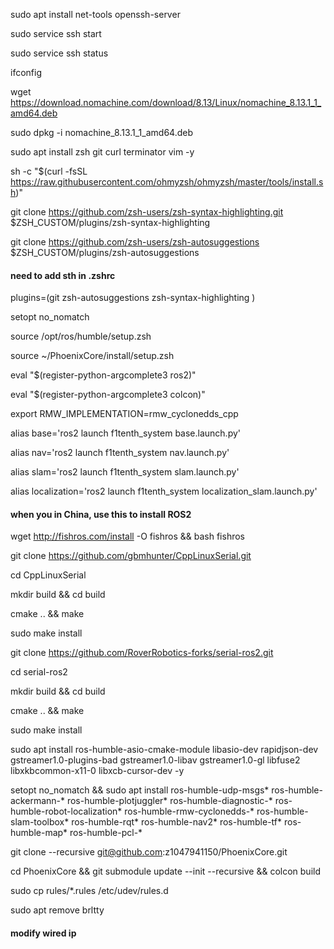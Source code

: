 sudo apt install net-tools openssh-server

sudo service ssh start

sudo service ssh status

ifconfig

wget https://download.nomachine.com/download/8.13/Linux/nomachine_8.13.1_1_amd64.deb

sudo dpkg -i nomachine_8.13.1_1_amd64.deb

sudo apt install zsh git curl terminator vim -y

sh -c "$(curl -fsSL https://raw.githubusercontent.com/ohmyzsh/ohmyzsh/master/tools/install.sh)"

git clone https://github.com/zsh-users/zsh-syntax-highlighting.git $ZSH_CUSTOM/plugins/zsh-syntax-highlighting

git clone https://github.com/zsh-users/zsh-autosuggestions $ZSH_CUSTOM/plugins/zsh-autosuggestions

#### need to add sth in .zshrc

plugins=(git
zsh-autosuggestions
zsh-syntax-highlighting
)

setopt no_nomatch

source /opt/ros/humble/setup.zsh

source ~/PhoenixCore/install/setup.zsh

eval "$(register-python-argcomplete3 ros2)"

eval "$(register-python-argcomplete3 colcon)"

export RMW_IMPLEMENTATION=rmw_cyclonedds_cpp

alias base='ros2 launch f1tenth_system base.launch.py'

alias nav='ros2 launch f1tenth_system nav.launch.py'

alias slam='ros2 launch f1tenth_system slam.launch.py'

alias localization='ros2 launch f1tenth_system localization_slam.launch.py'

#### when you in China, use this to install ROS2
wget http://fishros.com/install -O fishros && bash fishros


git clone https://github.com/gbmhunter/CppLinuxSerial.git

cd CppLinuxSerial

mkdir build && cd build

cmake .. && make

sudo make install

git clone https://github.com/RoverRobotics-forks/serial-ros2.git

cd serial-ros2

mkdir build && cd build

cmake .. && make

sudo make install

sudo apt install ros-humble-asio-cmake-module libasio-dev rapidjson-dev gstreamer1.0-plugins-bad gstreamer1.0-libav gstreamer1.0-gl libfuse2 libxkbcommon-x11-0 libxcb-cursor-dev -y

setopt no_nomatch && sudo apt install ros-humble-udp-msgs* ros-humble-ackermann-* ros-humble-plotjuggler* ros-humble-diagnostic-* ros-humble-robot-localization* ros-humble-rmw-cyclonedds-* ros-humble-slam-toolbox* ros-humble-rqt* ros-humble-nav2* ros-humble-tf* ros-humble-map* ros-humble-pcl-*

git clone --recursive git@github.com:z1047941150/PhoenixCore.git

cd PhoenixCore && git submodule update --init --recursive && colcon build

sudo cp rules/\*.rules /etc/udev/rules.d

sudo apt remove brltty

#### modify wired ip
